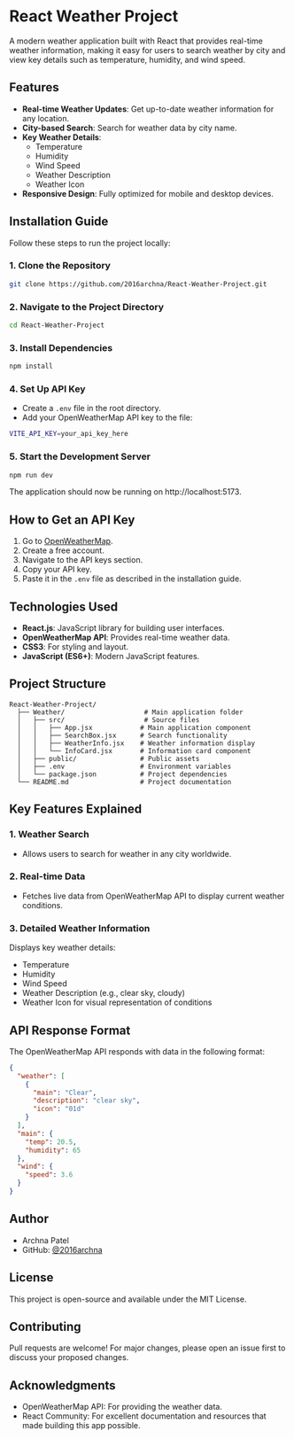 # React Weather Project

A modern weather application built with React that provides real-time weather information, making it easy for users to search weather by city and view key details such as temperature, humidity, and wind speed.

## Features

- **Real-time Weather Updates**: Get up-to-date weather information for any location.
- **City-based Search**: Search for weather data by city name.
- **Key Weather Details**:
  - Temperature
  - Humidity
  - Wind Speed
  - Weather Description
  - Weather Icon
- **Responsive Design**: Fully optimized for mobile and desktop devices.

## Installation Guide

Follow these steps to run the project locally:

### 1. Clone the Repository
```bash
git clone https://github.com/2016archna/React-Weather-Project.git
```

### 2. Navigate to the Project Directory
```bash
cd React-Weather-Project
```

### 3. Install Dependencies
```bash
npm install
```

### 4. Set Up API Key
- Create a `.env` file in the root directory.
- Add your OpenWeatherMap API key to the file:
```bash
VITE_API_KEY=your_api_key_here
```

### 5. Start the Development Server
```bash
npm run dev
```
The application should now be running on http://localhost:5173.

## How to Get an API Key
1. Go to [OpenWeatherMap](https://openweathermap.org/).
2. Create a free account.
3. Navigate to the API keys section.
4. Copy your API key.
5. Paste it in the `.env` file as described in the installation guide.

## Technologies Used
- **React.js**: JavaScript library for building user interfaces.
- **OpenWeatherMap API**: Provides real-time weather data.
- **CSS3**: For styling and layout.
- **JavaScript (ES6+)**: Modern JavaScript features.

## Project Structure
```
React-Weather-Project/
  ├── Weather/                    # Main application folder
  │   ├── src/                    # Source files
  │   │   ├── App.jsx            # Main application component
  │   │   ├── SearchBox.jsx      # Search functionality
  │   │   ├── WeatherInfo.jsx    # Weather information display
  │   │   └── InfoCard.jsx       # Information card component
  │   ├── public/                # Public assets
  │   ├── .env                   # Environment variables
  │   └── package.json           # Project dependencies
  └── README.md                  # Project documentation
```

## Key Features Explained

### 1. Weather Search
- Allows users to search for weather in any city worldwide.

### 2. Real-time Data
- Fetches live data from OpenWeatherMap API to display current weather conditions.

### 3. Detailed Weather Information
Displays key weather details:
- Temperature
- Humidity
- Wind Speed
- Weather Description (e.g., clear sky, cloudy)
- Weather Icon for visual representation of conditions

## API Response Format
The OpenWeatherMap API responds with data in the following format:
```json
{
  "weather": [
    {
      "main": "Clear",
      "description": "clear sky",
      "icon": "01d"
    }
  ],
  "main": {
    "temp": 20.5,
    "humidity": 65
  },
  "wind": {
    "speed": 3.6
  }
}
```

## Author
- Archna Patel
- GitHub: [@2016archna](https://github.com/2016archna)

## License
This project is open-source and available under the MIT License.

## Contributing
Pull requests are welcome! For major changes, please open an issue first to discuss your proposed changes.

## Acknowledgments
- OpenWeatherMap API: For providing the weather data.
- React Community: For excellent documentation and resources that made building this app possible.